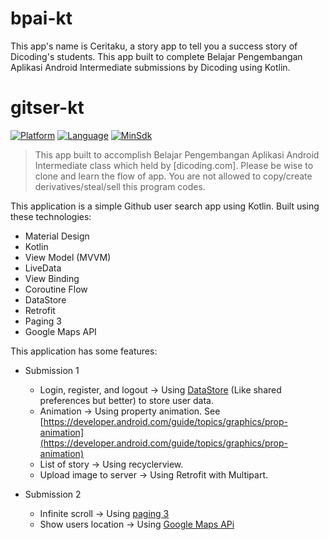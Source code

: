 # bpai-kt
This app's name is Ceritaku, a story app to tell you a success story of Dicoding's students. This app built to complete Belajar Pengembangan Aplikasi Android Intermediate submissions by Dicoding using Kotlin.

# gitser-kt

[![Platform](https://img.shields.io/badge/platform-Android-green)](https://github.com/yumtaufikhidayat/gitser-kt/blob/main/build.gradle)
[![Language](https://img.shields.io/badge/language-Kotlin-blue)](https://github.com/yumtaufikhidayat/gitser-kt/blob/main/build.gradle)
[![MinSdk](https://img.shields.io/badge/minsdk-23-red)](https://github.com/yumtaufikhidayat/gitser-kt/blob/main/build.gradle)

> This app built to accomplish Belajar Pengembangan Aplikasi Android Intermediate class which held by [dicoding.com]. Please be wise to clone and learn the flow of app. You are not allowed to copy/create derivatives/steal/sell this program codes.

This application is a simple Github user search app using Kotlin. Built using these technologies:
- Material Design
- Kotlin
- View Model (MVVM)
- LiveData
- View Binding
- Coroutine Flow
- DataStore
- Retrofit
- Paging 3
- Google Maps API

This application has some features:
- Submission 1
  - Login, register, and logout -> Using [DataStore](https://developer.android.com/topic/libraries/architecture/datastore) (Like shared preferences but better) to store user data.
  - Animation -> Using property animation. See [https://developer.android.com/guide/topics/graphics/prop-animation](https://developer.android.com/guide/topics/graphics/prop-animation)
  - List of story -> Using recyclerview.
  - Upload image to server -> Using Retrofit with Multipart.

- Submission 2
  - Infinite scroll -> Using [paging 3](https://developer.android.com/topic/libraries/architecture/paging/v3-migration)
  - Show users location -> Using [Google Maps APi](https://developers.google.com/maps/documentation/android-sdk)
